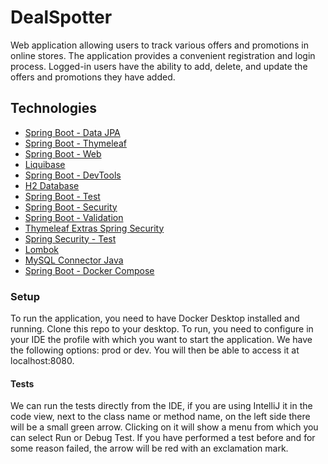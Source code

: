<h1>DealSpotter</h1>
<p>
Web application allowing users to track various offers and
promotions in online stores. The application provides a
convenient registration and login process. Logged-in users
have the ability to add, delete, and update the offers and
promotions they have added.
</p>

<h2>Technologies</h1>

<ul>
    <li><a href="https://docs.spring.io/spring-boot/docs/3.1.4/reference/html/spring-boot-features.html#boot-features-jpa-and-spring-data">Spring Boot - Data JPA</a></li>
    <li><a href="https://docs.spring.io/spring-boot/docs/3.1.4/reference/html/spring-boot-features.html#boot-features-spring-mvc-template-engines">Spring Boot - Thymeleaf</a></li>
    <li><a href="https://docs.spring.io/spring-boot/docs/3.1.4/reference/html/spring-boot-features.html#boot-features-developing-web-applications">Spring Boot - Web</a></li>
    <li><a href="https://docs.spring.io/spring-boot/docs/3.1.4/reference/html/using.html#using.build-systems.maven.plugins">Liquibase</a></li>
    <li><a href="https://docs.spring.io/spring-boot/docs/3.1.4/reference/html/spring-boot-features.html#boot-features-developing-web-applications">Spring Boot - DevTools</a></li>
    <li><a href="https://docs.spring.io/spring-boot/docs/3.1.4/reference/html/spring-boot-features.html#boot-features-connect-to-production-database">H2 Database</a></li>
    <li><a href="https://docs.spring.io/spring-boot/docs/3.1.4/reference/html/spring-boot-features.html#boot-features-testing-spring-boot-applications">Spring Boot - Test</a></li>
    <li><a href="https://docs.spring.io/spring-boot/docs/3.1.4/reference/html/security.html#boot-features-security">Spring Boot - Security</a></li>
    <li><a href="https://docs.spring.io/spring-boot/docs/3.1.4/reference/html/configuration.html#configuration">Spring Boot - Validation</a></li>
    <li><a href="https://github.com/thymeleaf/thymeleaf-extras-springsecurity">Thymeleaf Extras Spring Security</a></li>
    <li><a href="https://docs.spring.io/spring-security/site/docs/5.9.4/reference/html5/#test-method-withsecuritycontext">Spring Security - Test</a></li>
    <li><a href="https://projectlombok.org/">Lombok</a></li>
    <li><a href="https://mvnrepository.com/artifact/mysql/mysql-connector-java">MySQL Connector Java</a></li>
    <li><a href="https://github.com/spotify/docker-maven-plugin">Spring Boot - Docker Compose</a></li>
</ul>

<h3>Setup</h3>
<p>To run the application, you need to have Docker Desktop installed and running. 
  Clone this repo to your desktop. To run, you need to configure 
  in your IDE the profile with which you want to start the application. We have the following
  options: prod or dev. You will then be able to access it at localhost:8080.</p>

<h4>Tests</h4>
<p>We can run the tests directly from the IDE, if you are using IntelliJ it in the code view, next to the class name or method name, on the left side there will be a small green arrow. Clicking on it will show a menu from which you can select Run or Debug Test. If you have performed a test before and for some reason failed, the arrow will be red with an exclamation mark.</p>
